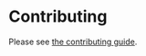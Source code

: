 # Contributing

Please see [the contributing guide](<https://blakeNaccarato.github.io/lookback/contributing.html>).
